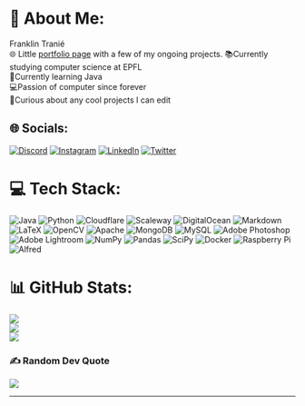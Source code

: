 # 💫 About Me:
Franklin Tranié<br>
🌐 Little [portfolio page](https://franklintra.github.io) with a few of my ongoing projects.
📚Currently studying computer science at EPFL<br>🌱Currently learning 
Java<br>💻Passion of computer since forever<br>👀Curious about any cool 
projects I can edit


## 🌐 Socials:
[![Discord][image-1]][1] 
[![Instagram][image-2]][2] 
[![LinkedIn][image-3]][3]
[![Twitter][image-4]][4] 

# 💻 Tech Stack:
![Java][image-5] 
![Python][image-6] 
![Cloudflare][image-7] 
![Scaleway][image-8] 
![DigitalOcean][image-10]
![Markdown][image-11] 	
![LaTeX][image-13] 
![OpenCV][image-14] 
![Apache][image-16] 
![MongoDB][image-17] 
![MySQL][image-18] 
![Adobe 
Photoshop](https://img.shields.io/badge/adobephotoshop-%2331A8FF.svg?style=for-the-badge&logo=adobephotoshop&logoColor=white) 
![Adobe 
Lightroom](https://img.shields.io/badge/Adobe%20Lightroom-31A8FF.svg?style=for-the-badge&logo=Adobe%20Lightroom&logoColor=white) 
![NumPy][image-22] 
![Pandas][image-23] 
![SciPy][image-24] 
![Docker][image-25] 
![Raspberry 
Pi](https://img.shields.io/badge/-RaspberryPi-C51A4A?style=for-the-badge&logo=Raspberry-Pi) 
![Alfred][image-26]
# 📊 GitHub Stats:
![][image-27]<br/>
![][image-28]<br/>
![][image-29]

### ✍️ Random Dev Quote
![][image-30]

---


[1]:	htttps://discord.gg/Fisa#8991
[2]:	https://instagram.com/franklin.tranie
[3]:	https://www.linkedin.com/in/franklin-tranié-793397252/
[4]:    https://twitter.com/FDevlopper

[image-1]:	https://img.shields.io/badge/Discord-%237289DA.svg?logo=discord&logoColor=white
[image-2]:	https://img.shields.io/badge/Instagram-%23E4405F.svg?logo=Instagram&logoColor=white
[image-3]:	https://img.shields.io/badge/LinkedIn-%230077B5.svg?logo=linkedin&logoColor=white
[image-4]:	https://img.shields.io/badge/Twitter-%231DA1F2.svg?logo=Twitter&logoColor=white
[image-5]:	https://img.shields.io/badge/java-%23ED8B00.svg?style=for-the-badge&logo=java&logoColor=white
[image-6]:	https://img.shields.io/badge/python-3670A0?style=for-the-badge&logo=python&logoColor=ffdd54
[image-7]:	https://img.shields.io/badge/Cloudflare-F38020?style=for-the-badge&logo=Cloudflare&logoColor=white
[image-8]:	https://img.shields.io/badge/SCALEWAY-%234f0599.svg?style=for-the-badge&logo=scaleway&logoColor=white
[image-9]:	https://img.shields.io/badge/heroku-%23430098.svg?style=for-the-badge&logo=heroku&logoColor=white
[image-10]:	https://img.shields.io/badge/DigitalOcean-%230167ff.svg?style=for-the-badge&logo=digitalOcean&logoColor=white
[image-11]:	https://img.shields.io/badge/markdown-%23000000.svg?style=for-the-badge&logo=markdown&logoColor=white
[image-12]:	https://img.shields.io/badge/-Julia-9558B2?style=for-the-badge&logo=julia&logoColor=white
[image-13]:	https://img.shields.io/badge/latex-%23008080.svg?style=for-the-badge&logo=latex&logoColor=white
[image-14]:	https://img.shields.io/badge/opencv-%23white.svg?style=for-the-badge&logo=opencv&logoColor=white
[image-15]:	https://img.shields.io/badge/Qt-%23217346.svg?style=for-the-badge&logo=Qt&logoColor=white
[image-16]:	https://img.shields.io/badge/apache-%23D42029.svg?style=for-the-badge&logo=apache&logoColor=white
[image-17]:	https://img.shields.io/badge/MongoDB-%234ea94b.svg?style=for-the-badge&logo=mongodb&logoColor=white
[image-18]:	https://img.shields.io/badge/mysql-%2300f.svg?style=for-the-badge&logo=mysql&logoColor=white
[image-19]:	https://img.shields.io/badge/postgres-%23316192.svg?style=for-the-badge&logo=postgresql&logoColor=white
[image-20]:	https://img.shields.io/badge/Canva-%2300C4CC.svg?style=for-the-badge&logo=Canva&logoColor=white
[image-21]:	https://img.shields.io/badge/TensorFlow-%23FF6F00.svg?style=for-the-badge&logo=TensorFlow&logoColor=white
[image-22]:	https://img.shields.io/badge/numpy-%23013243.svg?style=for-the-badge&logo=numpy&logoColor=white
[image-23]:	https://img.shields.io/badge/pandas-%23150458.svg?style=for-the-badge&logo=pandas&logoColor=white
[image-24]:	https://img.shields.io/badge/SciPy-%230C55A5.svg?style=for-the-badge&logo=scipy&logoColor=%white
[image-25]:	https://img.shields.io/badge/docker-%230db7ed.svg?style=for-the-badge&logo=docker&logoColor=white
[image-26]:	https://img.shields.io/badge/alfred-%235C1F87.svg?style=for-the-badge&logo=alfred
[image-27]:	https://github-readme-stats.vercel.app/api?username=franklintra&theme=dark&hide_border=false&include_all_commits=true&count_private=true
[image-28]:	https://github-readme-streak-stats.herokuapp.com/?user=franklintra&theme=dark&hide_border=false
[image-29]:	https://github-readme-stats.vercel.app/api/top-langs/?username=franklintra&theme=dark&hide_border=false&include_all_commits=true&count_private=true&layout=compact
[image-30]:	https://quotes-github-readme.vercel.app/api?type=horizontal&theme=radical
[image-31]:	https://visitcount.itsvg.in/api?id=franklintra&icon=0&color=0
